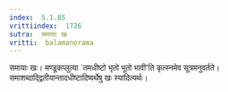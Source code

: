 ```yaml
---
index:  5.1.85
vrittiindex:  1726
sutra:  समायाः खः
vritti:  balamanorama 
---
```


समायाः खः। मण्डूकप्लुत्या `तमधीष्टो भृतो भूतो भावी'ति कृत्स्नमेव सूत्रमनुवर्तते। समाशब्दाद्द्वितीयान्तादधीष्टादिष्वर्थेषु खः स्यादित्यर्थः। 

